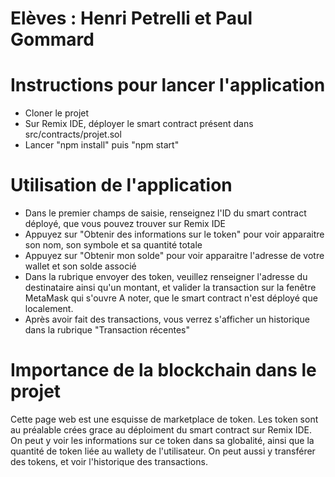 # Elèves : Henri Petrelli et Paul Gommard

# Instructions pour lancer l'application 
- Cloner le projet
- Sur Remix IDE, déployer le smart contract présent dans src/contracts/projet.sol
- Lancer "npm install" puis "npm start"

# Utilisation de l'application 
- Dans le premier champs de saisie, renseignez l'ID du smart contract déployé, que vous pouvez trouver sur Remix IDE
- Appuyez sur "Obtenir des informations sur le token" pour voir apparaitre son nom, son symbole et sa quantité totale
- Appuyez sur "Obtenir mon solde" pour voir apparaitre l'adresse de votre wallet et son solde associé
- Dans la rubrique envoyer des token, veuillez renseigner l'adresse du destinataire ainsi qu'un montant, et valider la transaction sur la fenêtre MetaMask qui s'ouvre 
A noter, que le smart contract n'est déployé que localement.
- Après avoir fait des transactions, vous verrez s'afficher un historique dans la rubrique "Transaction récentes"

# Importance de la blockchain dans le projet
Cette page web est une esquisse de marketplace de token. Les token sont au préalable crées grace au déploiment du smart contract sur Remix IDE. On peut y voir les informations sur ce token dans sa globalité, ainsi que la quantité de token liée au wallety de l'utilisateur. On peut aussi y transférer des tokens, et voir l'historique des transactions. 